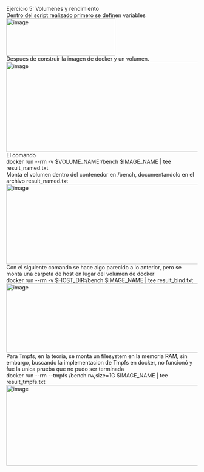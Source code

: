Ejercicio 5: Volumenes y rendimiento
<br>
Dentro del script realizado primero se definen variables 
<br>
<img width="287" height="98" alt="image" src="https://github.com/user-attachments/assets/72de36bf-44e5-4326-bed9-76f2638c027d" />
<br>
Despues de construir la imagen de docker y un volumen. 
<br>
<img width="527" height="237" alt="image" src="https://github.com/user-attachments/assets/a0536069-14e6-4b4d-ae12-d7b8996f8a6c" />
<br>
El comando
<br>
docker run --rm -v $VOLUME_NAME:/bench $IMAGE_NAME | tee result_named.txt 
<br>
Monta el volumen dentro del contenedor en /bench, documentandolo en el archivo result_named.txt
<br>
<img width="579" height="211" alt="image" src="https://github.com/user-attachments/assets/8eec7fd2-449d-42bc-af96-160938c9e406" />
<br>
Con el siguiente comando se hace algo parecido a lo anterior, pero se monta una carpeta de host en lugar del volumen de docker
<br>
docker run --rm -v $HOST_DIR:/bench $IMAGE_NAME | tee result_bind.txt
<br>
<img width="585" height="183" alt="image" src="https://github.com/user-attachments/assets/a1d073b4-6d31-4788-b9e7-ee5b38448243" />
<br>
Para Tmpfs, en la teoria, se monta un filesystem en la memoria RAM, sin embargo, buscando la implementacion de Tmpfs en docker, no funcionó y fue la unica prueba que no pudo ser terminada
<br>
docker run --rm --tmpfs /bench:rw,size=1G $IMAGE_NAME | tee result_tmpfs.txt
<br>
<img width="595" height="213" alt="image" src="https://github.com/user-attachments/assets/96c622fc-641f-4c2c-ae6b-dc3d3b4a1e7c" />
<br>




